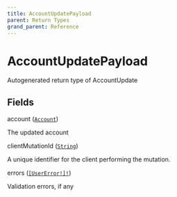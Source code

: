```yaml
---
title: AccountUpdatePayload
parent: Return Types
grand_parent: Reference
---
```


# AccountUpdatePayload

Autogenerated return type of AccountUpdate

## Fields

<div class="field-entry ">
  <span id="account" class="field-name anchored">account (<code><a href="/docs/reference/object/account">Account</a></code>)</span>

  <div class="description-wrapper">
   <p>The updated account</p>

  </div>
</div>

<div class="field-entry ">
  <span id="client_mutation_id" class="field-name anchored">clientMutationId (<code><a href="/docs/reference/scalar/string">String</a></code>)</span>

  <div class="description-wrapper">
   <p>A unique identifier for the client performing the mutation.</p>

  </div>
</div>

<div class="field-entry ">
  <span id="errors" class="field-name anchored">errors (<code><a href="/docs/reference/object/user_error">[UserError!]!</a></code>)</span>

  <div class="description-wrapper">
   <p>Validation errors, if any</p>

  </div>
</div>

